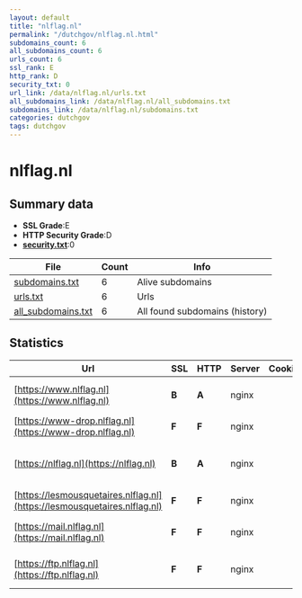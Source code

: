 ```yaml
---
layout: default
title: "nlflag.nl"
permalink: "/dutchgov/nlflag.nl.html"
subdomains_count: 6
all_subdomains_count: 6
urls_count: 6
ssl_rank: E
http_rank: D
security_txt: 0
url_link: /data/nlflag.nl/urls.txt
all_subdomains_link: /data/nlflag.nl/all_subdomains.txt
subdomains_link: /data/nlflag.nl/subdomains.txt
categories: dutchgov
tags: dutchgov
---
```



# nlflag.nl
## Summary data


 - **SSL Grade**:E
 - **HTTP Security Grade**:D
 - **[security.txt](https://www.digitaleoverheid.nl/nieuws/standaard-security-txt-nu-verplicht-voor-overheid/)**:0


| File       | Count | Info |
|------------|-------|------|
|[subdomains.txt](/DutchGovScope/data/nlflag.nl/subdomains.txt)|6|Alive subdomains|
|[urls.txt](/DutchGovScope/data/nlflag.nl/urls.txt)|6|Urls|
|[all_subdomains.txt](/DutchGovScope/data/nlflag.nl/all_subdomains.txt)|6|All found subdomains (history)|


## Statistics


| Url | SSL | HTTP | Server | Cookie | HSTS | CORS | CTO | CSP | XFO | XXP | RP |FP| Tech |Title |
|--------|-------|-------|------|------|------|------|------|------|------|------|------|------|------|------|
|[https://www.nlflag.nl](https://www.nlflag.nl)| **B**| **A**|nginx| |:white_check_mark: | | | | :white_check_mark: | :white_check_mark: | :white_check_mark: | |HSTS Nginx|301 Moved Perman...|
|[https://www-drop.nlflag.nl](https://www-drop.nlflag.nl)| **F**| **F**|nginx| | | | | | | | :white_check_mark: | |Nginx||
|[https://nlflag.nl](https://nlflag.nl)| **B**| **A**|nginx| |:white_check_mark: | | | | :white_check_mark: | :white_check_mark: | :white_check_mark: | |Drupal:10 HSTS Nginx PHP|Flying the Dutch...|
|[https://lesmousquetaires.nlflag.nl](https://lesmousquetaires.nlflag.nl)| **F**| **F**|nginx| | | | | | | | :white_check_mark: | |Nginx||
|[https://mail.nlflag.nl](https://mail.nlflag.nl)| **F**| **F**|nginx| | | | | | | | :white_check_mark: | |Nginx|Web Server's Def...|
|[https://ftp.nlflag.nl](https://ftp.nlflag.nl)| **F**| **F**|nginx| | | | | | | | :white_check_mark: | |Nginx|Web Server's Def...|

